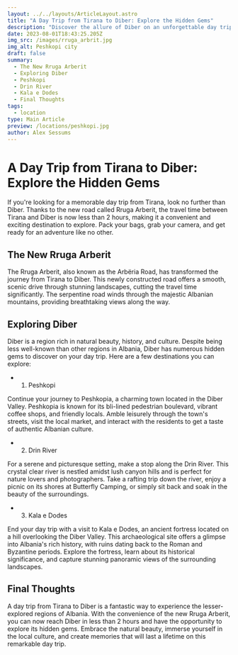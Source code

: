 ```yaml
---
layout: ../../layouts/ArticleLayout.astro
title: "A Day Trip from Tirana to Diber: Explore the Hidden Gems"
description: "Discover the allure of Diber on an unforgettable day trip from Tirana. Unveil the treasures of Diber, a captivating escape just a short drive away."
date: 2023-08-01T18:43:25.205Z
img_src: /images/rruga_arbrit.jpg
img_alt: Peshkopi city
draft: false
summary:
  - The New Rruga Arberit
  - Exploring Diber
  - Peshkopi
  - Drin River
  - Kala e Dodes
  - Final Thoughts
tags:
  - location
type: Main Article
preview: /locations/peshkopi.jpg
author: Alex Sessums
---
```


# A Day Trip from Tirana to Diber: Explore the Hidden Gems

If you're looking for a memorable day trip from Tirana, look no further than Diber. Thanks to the new road called Rruga Arberit, the travel time between Tirana and Diber is now less than 2 hours, making it a convenient and exciting destination to explore. Pack your bags, grab your camera, and get ready for an adventure like no other.

## The New Rruga Arberit

The Rruga Arberit, also known as the Arbëria Road, has transformed the journey from Tirana to Diber. This newly constructed road offers a smooth, scenic drive through stunning landscapes, cutting the travel time significantly. The serpentine road winds through the majestic Albanian mountains, providing breathtaking views along the way.

## Exploring Diber

Diber is a region rich in natural beauty, history, and culture. Despite being less well-known than other regions in Albania, Diber has numerous hidden gems to discover on your day trip. Here are a few destinations you can explore:

- 1. Peshkopi

Continue your journey to Peshkopia, a charming town located in the Diber Valley. Peshkopia is known for its bli-lined pedestrian boulevard, vibrant coffee shops, and friendly locals. Amble leisurely through the town's streets, visit the local market, and interact with the residents to get a taste of authentic Albanian culture.

- 2. Drin River

For a serene and picturesque setting, make a stop along the Drin River. This crystal clear river is nestled amidst lush canyon hills and is perfect for nature lovers and photographers. Take a rafting trip down the river, enjoy a picnic on its shores at Butterfly Camping, or simply sit back and soak in the beauty of the surroundings.

- 3. Kala e Dodes

End your day trip with a visit to Kala e Dodes, an ancient fortress located on a hill overlooking the Diber Valley. This archaeological site offers a glimpse into Albania's rich history, with ruins dating back to the Roman and Byzantine periods. Explore the fortress, learn about its historical significance, and capture stunning panoramic views of the surrounding landscapes.

## Final Thoughts

A day trip from Tirana to Diber is a fantastic way to experience the lesser-explored regions of Albania. With the convenience of the new Rruga Arberit, you can now reach Diber in less than 2 hours and have the opportunity to explore its hidden gems. Embrace the natural beauty, immerse yourself in the local culture, and create memories that will last a lifetime on this remarkable day trip.